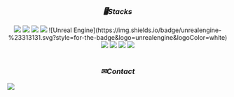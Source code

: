 <div align="center">
    
### *🖥️Stacks*
<img src="https://img.shields.io/badge/C++-00599C?style=flat-square&logo=cplusplus&logoColor=white"/> 
<img src="https://img.shields.io/badge/C-A8B9CC?style=flat-square&logo=c&logoColor=white"/> 
<img src="https://img.shields.io/badge/C Sharp-5BA37F?style=flat-square&logo=c sharp&logoColor=white"/>
<img src="https://img.shields.io/badge/Unity-000000?style=flat-square&logo=Unity&logoColor=white"/>
![Unreal Engine](https://img.shields.io/badge/unrealengine-%23313131.svg?style=for-the-badge&logo=unrealengine&logoColor=white)

<br>
<img src="https://img.shields.io/badge/VisualStudio-5C2D91?style=flat-square&logo=visualstudio&logoColor=white"/> 
<img src="https://img.shields.io/badge/DirectX-1177AA?style=flat-square&logo=&logoColor=white"/> 
<img src="https://img.shields.io/badge/WIN_API-0078D6?style=flat-square&logo=windows&logoColor=white"/> 
<img src="https://img.shields.io/badge/MFC-8D6748?style=flat-square&logo=&logoColor=white"/>
<br><br>

### *✉Contact*
<div style="display:flex; flex-direction:row;">
    <a href="mailto:hhyej27@gmail.com">
        <img src="https://img.shields.io/badge/Gmail-EA4335?style=for-the-badge&logo=Gmail&logoColor=white"> 
    </a>
</div><br>

</div>
